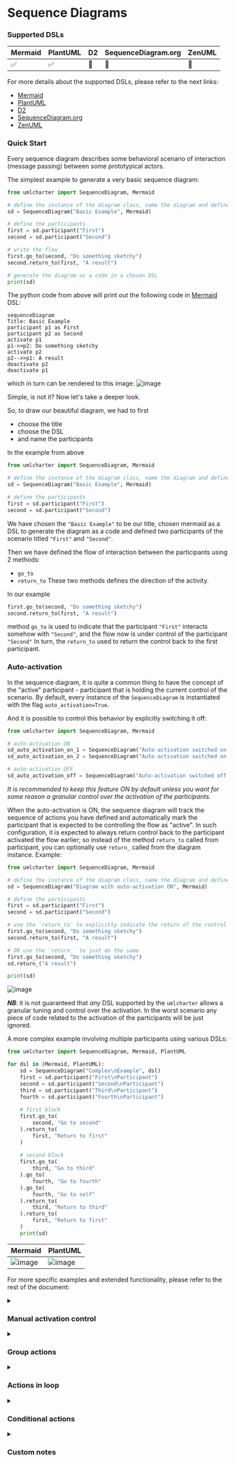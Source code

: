 # Sequence Diagrams

### Supported DSLs

| Mermaid | PlantUML | D2 | SequenceDiagram.org | ZenUML |
|---------|----------|----|---------------------|--------|
| ✅       | ✅        | 🚧 | 🚧                  | 🚧     |

For more details about the supported DSLs, please refer to the next links:
- [Mermaid](https://mermaid.js.org/)
- [PlantUML](https://plantuml.com/)
- [D2](https://d2lang.com/tour/sequence-diagrams/)
- [SequenceDiagram.org](https://sequencediagram.org/instructions.html)
- [ZenUML](https://zenuml.com/)


### Quick Start
Every sequence diagram describes some behavioral scenario of interaction (message passing)
between some prototypical actors.

The simplest example to generate a very basic sequence diagram:
```python
from umlcharter import SequenceDiagram, Mermaid

# define the instance of the diagram class, name the diagram and define the DSL being used
sd = SequenceDiagram("Basic Example", Mermaid)

# define the participants
first = sd.participant("First")
second = sd.participant("Second")

# write the flow
first.go_to(second, "Do something sketchy")
second.return_to(first, "A result")

# generate the diagram as a code in a chosen DSL
print(sd)
```
The python code from above will print out the following code in [Mermaid](https://mermaid.js.org/) DSL:
```text
sequenceDiagram
Title: Basic Example
participant p1 as First
participant p2 as Second
activate p1
p1->>p2: Do something sketchy
activate p2
p2-->>p1: A result
deactivate p2
deactivate p1
```
which in turn can be rendered to this image:
![image](images/basic.png)

Simple, is not it? Now let's take a deeper look.

So, to draw our beautiful diagram, we had to first
- choose the title
- choose the DSL
- and name the participants

In the example from above
```python
from umlcharter import SequenceDiagram, Mermaid

# define the instance of the diagram class, name the diagram and define the DSL being used
sd = SequenceDiagram("Basic Example", Mermaid)

# define the participants
first = sd.participant("First")
second = sd.participant("Second")
```
We have chosen the `"Basic Example"` to be our title, chosen mermaid as a DSL to generate the diagram as a code and
defined two participants of the scenario  titled `"First"` and `"Second"`.

Then we have defined the flow of interaction between the participants using 2 methods:
- `go_to`
- `return_to`
These two methods defines the direction of the activity.

In our example
```python
first.go_to(second, "Do something sketchy")
second.return_to(first, "A result")
```
method `go_to` is used to indicate that the participant `"First"` interacts somehow with `"Second"`,
and the flow now is under control of the participant `"Second"`
In turn, the `return_to` used to return the control back to the first participant.

### Auto-activation

In the sequence diagram, it is quite a common thing to have the concept of the "active"
participant - participant that is holding the current control of the scenario.
By default, every instance of the `SequenceDiagram` is instantiated with the flag `auto_activation=True`.

And it is possible to control this behavior by explicitly switching it off:

```python
from umlcharter import SequenceDiagram, Mermaid

# auto-activation ON
sd_auto_activation_on_1 = SequenceDiagram("Auto-activation switched on by default", Mermaid)
sd_auto_activation_on_2 = SequenceDiagram("Auto-activation switched on explicitly", Mermaid, auto_activation=True)

# auto-activation OFF
sd_auto_activation_off = SequenceDiagram("Auto-activation switched off explicitly", Mermaid, auto_activation=False)
```
_It is recommended
to keep this feature ON by default
unless you want for some reason a granular control over the activation of the participants._ 

When the auto-activation is ON,
the sequence diagram will track the sequence of actions
you have defined and automatically mark the participant that is expected to be controlling the flow as "active".
In such configuration,
it is expected to always return control back to the participant activated the flow earlier;
so instead of the method `return_to` called from participant,
you can optionally use `return_` called from the diagram instance.
Example:
```python
from umlcharter import SequenceDiagram, Mermaid

# define the instance of the diagram class, name the diagram and define the DSL being used
sd = SequenceDiagram("Diagram with auto-activation ON", Mermaid)

# define the participants
first = sd.participant("First")
second = sd.participant("Second")

# use the `return_to` to explicitly indicate the return of the control to the `first` participant
first.go_to(second, "Do something sketchy")
second.return_to(first, "A result")

# OR use the `return_` to just do the same
first.go_to(second, "Do something sketchy")
sd.return_("A result")

print(sd)
```
![image](images/auto_activation.png)

_**NB**_: it is not guaranteed that _any_ DSL supported by the `umlcharter` allows a granular tuning and control over the activation.
In the worst scenario any piece of code related to the activation of the participants will be just ignored.

A more complex example involving multiple participants using various DSLs:
```python
from umlcharter import SequenceDiagram, Mermaid, PlantUML

for dsl in (Mermaid, PlantUML):
    sd = SequenceDiagram("Complex\nExample", dsl)
    first = sd.participant("First\nParticipant")
    second = sd.participant("Second\nParticipant")
    third = sd.participant("Third\nParticipant")
    fourth = sd.participant("Fourth\nParticipant")
    
    # first block
    first.go_to(
        second, "Go to second"
    ).return_to(
        first, "Return to first"
    )
    
    # second block
    first.go_to(
        third, "Go to third"
    ).go_to(
        fourth, "Go to fourth"
    ).go_to(
        fourth, "Go to self"
    ).return_to(
        third, "Return to third"
    ).return_to(
        first, "Return to first"
    )
    print(sd)
```
| Mermaid                              | PlantUML                              |
|--------------------------------------|---------------------------------------|
| ![image](images/complex_mermaid.png) | ![image](images/complex_plantuml.png) |

For more specific examples and extended functionality, please refer to the rest of the document:

<details>
<summary><h3>Manual activation control</h3></summary>

It is possible to control the activation of the participant manually using the `activate` context manager:

```python
from umlcharter import SequenceDiagram, Mermaid, PlantUML

for dsl in (Mermaid, PlantUML):
    sd = SequenceDiagram(
        "Manual Activation",
        dsl,
        auto_activation=False,
    )
    first = sd.participant("First")
    second = sd.participant("Second")
    
    with first.activate():
        first.go_to(second, "Go to second")
        with second.activate():
            second.go_to(second, "Go to self")
            second.return_to(first, "Return to first")
    
    print(sd)
```
| Mermaid                                        | PlantUML                                        |
|------------------------------------------------|-------------------------------------------------|
| ![image](images/manual_activation_mermaid.png) | ![image](images/manual_activation_plantuml.png) |

</details>

<details>
<summary><h3>Group actions</h3></summary>
Certain actions in the flow can be grouped to visually amplify the 
logical relations between the actions.

To do that you have to use the context manager `group` called from the diagram instance

```python
from umlcharter import SequenceDiagram, Mermaid, PlantUML

for dsl in (Mermaid, PlantUML):
    sd = SequenceDiagram("Grouping", dsl)
    
    first = sd.participant("First")
    second = sd.participant("Second")
    third = sd.participant("Third")
    
    with sd.group("Group enclosing everything"):
        first.go_to(second, "Go to second")
        with sd.group("Group enclosing interaction between second and third"):
            second.go_to(third, "Go to third").return_to(second, "Return to second")
        sd.return_("Return to first")
    
    print(sd)
```
| Mermaid                               | PlantUML                               |
|---------------------------------------|----------------------------------------|
| ![image](images/grouping_mermaid.png) | ![image](images/grouping_plantuml.png) |

</details>

<details>
<summary><h3>Actions in loop</h3></summary>
Certain actions in the flow can be grouped to visually note these are happening inside a loop.

To identify the group of actions running in a loop, you can use context manager `loop`:

```python
from umlcharter import SequenceDiagram, Mermaid, PlantUML

for dsl in (Mermaid, PlantUML):
    sd = SequenceDiagram("Loops", dsl)
    
    first = sd.participant("First")
    second = sd.participant("Second")
    
    with sd.loop("Infinite loop"):
        first.go_to(second, "Send request to second")
        with sd.loop("Repeat until available"):
            second.go_to(second, "Check internal state")
        sd.return_("Return response")
    
    print(sd)
```

| Mermaid                           | PlantUML                           |
|-----------------------------------|------------------------------------|
| ![image](images/loop_mermaid.png) | ![image](images/loop_plantuml.png) |

</details>

<details>
<summary><h3>Conditional actions</h3></summary>
Certain actions in the flow can be grouped
to visually identify that these are executed in case of the specific condition being met.

To identify the group of actions running if the condition has been met,
you can use context manager `condition`
to identify the beginning of the block
that runs under the condition and the context manager `case` to specifically name the condition:

##### Mermaid
```python
from umlcharter import SequenceDiagram, Mermaid, PlantUML

for dsl in (Mermaid, PlantUML):
    sd = SequenceDiagram("Conditions", dsl, auto_activation=False)
    
    viewer = sd.participant("Viewer")
    drama = sd.participant("Drama")
    comedy = sd.participant("Comedy")
    
    with viewer.activate():
        viewer.go_to(viewer, "What would I like to watch today?")
    
    with sd.condition():
        with sd.case("Want a drama"):
            with viewer.activate():
                viewer.go_to(drama, "Watch drama")
                with drama.activate():
                    drama.return_to(viewer, "Tears and sadness")
        with sd.case("Want a comedy"):
            with viewer.activate():
                viewer.go_to(comedy, "Watch comedy")
                with comedy.activate():
                    comedy.return_to(viewer, "Laugh a lot")
    
    print(sd)
```
| Mermaid                                 | PlantUML                                |
|-----------------------------------------|-----------------------------------------|
| ![image](images/condition_mermaid.png)  | ![image](images/condition_plantuml.png) |


</details>

<details>
<summary><h3>Custom notes</h3></summary>
It is possible to add the plates with the custom notes to the diagram.

To place the plate with the text, you can use the method `note`.
These custom notes will be added to the last activated participant in the flow.
If there is no active participant right now, the first participant will be used. 

##### Mermaid
```python
from umlcharter import SequenceDiagram, Mermaid, PlantUML

for dsl in (Mermaid, PlantUML):
    sd = SequenceDiagram("Notes", dsl)
    
    batman = sd.participant("Batman")
    bandit = sd.participant("Bandit")
    
    sd.note("Batman is throwing\na batarang at the bandit")
    batman.go_to(bandit, "Pheeeeeeu!")
    sd.note("Batman has missed!")
    sd.return_("A bad day\nfor Gotham :(")
    
    print(sd)
```
| Mermaid                            | PlantUML                            |
|------------------------------------|-------------------------------------|
| ![image](images/notes_mermaid.png) | ![image](images/notes_plantuml.png) |

</details>